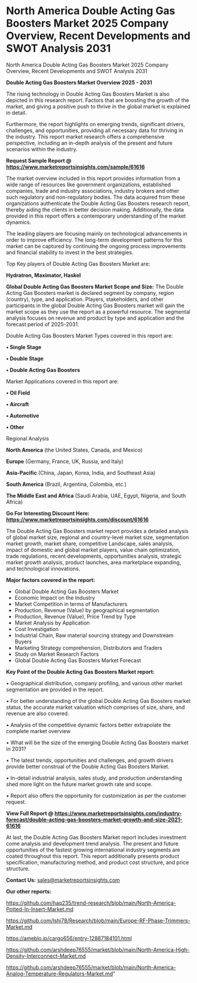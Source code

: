 # North America Double Acting Gas Boosters Market 2025 Company Overview, Recent Developments and SWOT Analysis 2031
 North America Double Acting Gas Boosters Market 2025 Company Overview, Recent Developments and SWOT Analysis 2031

<Strong> Double Acting Gas Boosters Market Overview 2025 - 2031</strong>

The rising technology in Double Acting Gas Boosters Market is also depicted in this research report. Factors that are boosting the growth of the market, and giving a positive push to thrive in the global market is explained in detail.

Furthermore, the report highlights on emerging trends, significant drivers, challenges, and opportunities, providing all necessary data for thriving in the industry. This report market research offers a comprehensive perspective, including an in-depth analysis of the present and future scenarios within the industry.

<strong>Request Sample Report @ <a href=https://www.marketreportsinsights.com/sample/61616>https://www.marketreportsinsights.com/sample/61616</a></strong>

The market overview included in this report provides information from a wide range of resources like government organizations, established companies, trade and industry associations, industry brokers and other such regulatory and non-regulatory bodies. The data acquired from these organizations authenticate the Double Acting Gas Boosters research report, thereby aiding the clients in better decision making. Additionally, the data provided in this report offers a contemporary understanding of the market dynamics.

The leading players are focusing mainly on technological advancements in order to improve efficiency. The long-term development patterns for this market can be captured by continuing the ongoing process improvements and financial stability to invest in the best strategies.

Top Key players of Double Acting Gas Boosters Market are:

<strong>Hydratron, Maximator, Haskel</strong>

<strong><b>Global Double Acting Gas Boosters Market Scope and Size:</b></strong>
The Double Acting Gas Boosters market is declared segment by company, region (country), type, and application. Players, stakeholders, and other participants in the global Double Acting Gas Boosters market will gain the market scope as they use the report as a powerful resource. The segmental analysis focuses on revenue and product by type and application and the forecast period of 2025-2031.

Double Acting Gas Boosters Market Types covered in this report are:

<strong>• Single Stage

• Double Stage

• Double Acting Gas Boosters</strong>

Market Applications covered in this report are:

<strong>• Oil Field

• Aircraft

• Automotive

• Other</strong> 

Regional Analysis

<strong>North America</strong> (the United States, Canada, and Mexico)

<strong>Europe</strong> (Germany, France, UK, Russia, and Italy)

<strong>Asia-Pacific</strong> (China, Japan, Korea, India, and Southeast Asia)

<strong>South America</strong> (Brazil, Argentina, Colombia, etc.)

<strong>The Middle East and Africa</strong> (Saudi Arabia, UAE, Egypt, Nigeria, and South Africa)

<strong>Go For Interesting Discount Here: <a href=https://www.marketreportsinsights.com/discount/61616>https://www.marketreportsinsights.com/discount/61616</a></strong>

The Double Acting Gas Boosters market report provides a detailed analysis of global market size, regional and country-level market size, segmentation market growth, market share, competitive Landscape, sales analysis, impact of domestic and global market players, value chain optimization, trade regulations, recent developments, opportunities analysis, strategic market growth analysis, product launches, area marketplace expanding, and technological innovations.

<strong><b>Major factors covered in the report:</b></strong>
<ul>
  <li>Global Double Acting Gas Boosters Market </li>
  <li>Economic Impact on the Industry</li>
  <li>Market Competition in terms of Manufacturers</li>
  <li>Production, Revenue (Value) by geographical segmentation</li>
  <li>Production, Revenue (Value), Price Trend by Type</li>
  <li>Market Analysis by Application</li>
  <li>Cost Investigation</li>
  <li>Industrial Chain, Raw material sourcing strategy and Downstream Buyers</li>
  <li>Marketing Strategy comprehension, Distributors and Traders</li>
  <li>Study on Market Research Factors</li>
  <li>Global Double Acting Gas Boosters Market Forecast</li>
</ul>

<strong><b>Key Point of the Double Acting Gas Boosters Market report:</b></strong>

• Geographical distribution, company profiling, and various other market segmentation are provided in the report.

• For better understanding of the global Double Acting Gas Boosters market status, the accurate market valuation which comprises of size, share, and revenue are also covered.

• Analysis of the competitive dynamic factors better extrapolate the complete market overview

• What will be the size of the emerging Double Acting Gas Boosters market in 2031?

• The latest trends, opportunities and challenges, and growth drivers provide better construal of the Double Acting Gas Boosters Market.

• In-detail industrial analysis, sales study, and production understanding shed more light on the future market growth rate and scope.

• Report also offers the opportunity for customization as per the customer request.

<strong><b>View Full Report @ <a href=https://www.marketreportsinsights.com/industry-forecast/double-acting-gas-boosters-market-growth-and-size-2021-61616>https://www.marketreportsinsights.com/industry-forecast/double-acting-gas-boosters-market-growth-and-size-2021-61616</a></b></strong>


At last, the Double Acting Gas Boosters Market report includes investment come analysis and development trend analysis. The present and future opportunities of the fastest growing international industry segments are coated throughout this report. This report additionally presents product specification, manufacturing method, and product cost structure, and price structure.

<strong>Contact Us:</strong>
sales@marketreportsinsights.com

<strong>Our other reports:</strong>

<a href=https://github.com/haq235/trend-research/blob/main/North-America-Potted-In-Insert-Market.md>https://github.com/haq235/trend-research/blob/main/North-America-Potted-In-Insert-Market.md</a>

<a href=https://github.com/Ishi78/Research/blob/main/Europe-RF-Phase-Trimmers-Market.md>https://github.com/Ishi78/Research/blob/main/Europe-RF-Phase-Trimmers-Market.md</a>

<a href=https://ameblo.jp/cargo656/entry-12887184101.html>https://ameblo.jp/cargo656/entry-12887184101.html</a>

<a href=https://github.com/arshdeep76555/market/blob/main/North-America-High-Density-Interconnect-Market.md>https://github.com/arshdeep76555/market/blob/main/North-America-High-Density-Interconnect-Market.md</a>

<a href=https://github.com/arshdeep76555/market/blob/main/North-America-Analog-Temperature-Regulators-Market.md>https://github.com/arshdeep76555/market/blob/main/North-America-Analog-Temperature-Regulators-Market.md</a>"
